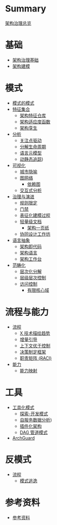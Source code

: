 # Summary

[架构治理总览](README.md)

# 基础

- [架构治理基础](basic/architecture-basic.md)
- [架构建模](basic/architecture-modeling.md)

# 模式

- [模式的模式](patterns/README.md)
- [特征集合]()
    - [架构特征仓库](patterns/characteristics-repository.md)
    - [架构适应度函数](patterns/fitness-function.md)
    - [架构孪生](patterns/architecture-twin.md)
- [分析](patterns/analysis-overview.md)
    - [关注点驱动](patterns/focus-driven.md)
    - [分解生命周期](patterns/analysis-lifecycle.md)
    - [语言元模型](patterns/language-metamodel.md)
    - [动静态追踪](patterns/dynamic-tracing.md))
- [可视化]()
    - [城市隐喻](patterns/city-metaphor.md)
    - [图网络](patterns/graph-network.md)
        - [依赖图](patterns/graph-dependency.md)
    - [交互式分析](patterns/interactive-analysis.md)
- [治理与演进]()
    - [规则限定](patterns/linter-limit-rule.md)
    - [门禁](patterns/gate-guard.md)
    - [表征化建模过程](patterns/fact-based-modeling.md)
    - [轻量级文档](patterns/lightweight-documentation.md)
        - [架构一页纸](patterns/all-in-one-page.md)
    - [协同设计工作坊](patterns/collaborative-workshop.md)
- [语言抽象]()
    - [架构即代码](patterns/architecture-as-code.md)
    - [架构语言](patterns/architecture-language.md)
    - [架构工作台](patterns/architecture-workbench.md)
- [范畴化]()
    - [层次化分解](patterns/hierarchical-decomposition.md)
    - [层级层次控制](patterns/layered-control.md)
    - [访问控制](patterns/access-control.md)
        - [有限核心域](patterns/limited-core-domain.md)

# 流程与能力

- [流程]()
    - [X 技术描绘趋势](process/trend-lead-vision.md)
    - [增量引导](process/incremental-guidance.md)
    - [上下文优于控制](process/context-over-control.md)
    - [决策制定框架](process/decision-framework.md)
    - [职责矩阵 (RACI)](process/responsibilities-matrix.md)
- [能力]()
    - [能力映射](process/capability-mapping.md)

# 工具

- [工具化模式]()
    - [探索-开发模式](patterns/discovery-development.md)
    - [自服务数据分析](tools/self-service-data-analysis.md))
    - [插件化架构](tools/plugin-system.md)
    - [DAG 管道模式](tools/dag-pipeline.md)
- [ArchGuard](tools/basic.md)

# 反模式

- [流程]()
    - [模式逃逸](bad-patterns/pattern-escape.md)

# 参考资料

- [参考资料](reference/README.md)
